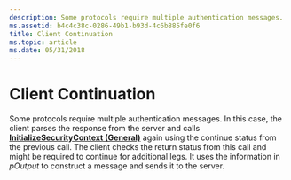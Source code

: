 ```yaml
---
description: Some protocols require multiple authentication messages.
ms.assetid: b4c4c38c-0286-49b1-b93d-4c6b885fe0f6
title: Client Continuation
ms.topic: article
ms.date: 05/31/2018
---
```


# Client Continuation

Some protocols require multiple authentication messages. In this case, the client parses the response from the server and calls [**InitializeSecurityContext (General)**](/windows/win32/api/sspi/nf-sspi-initializesecuritycontexta) again using the continue status from the previous call. The client checks the return status from this call and might be required to continue for additional legs. It uses the information in *pOutput* to construct a message and sends it to the server.

 

 
